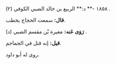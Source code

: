 ١٨٥٨ -** د:** الربيع بن خالد الضبي الكوفي (٢) .

**قال:** سمعت الحجاج يخطب.

**رَوَى عَنه:** مغيرة بْن مقسم الضبي (د) .

**قيل:** إنه قتل في الجماجم.

روى له أبو داود.